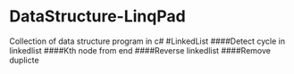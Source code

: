 # DataStructure-LinqPad
Collection of data structure program in c#
#LinkedList
####Detect cycle in linkedlist
####Kth node from end
####Reverse linkedlist
####Remove duplicte
